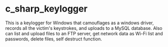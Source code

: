# c_sharp_keylogger

This is a keylogger for Windows that camouflages as a windows driver, records all the victim's keystrokes, and uploads to a MySQL database. Also can list and upload files to an FTP server, get network data as Wi-Fi list and passwords, delete files, self destruct function.